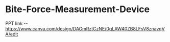 # Bite-Force-Measurement-Device




PPT link --   https://www.canva.com/design/DAGmRztCzNE/0qLAW40ZB8LFsV8znavqVA/edit
